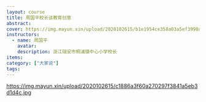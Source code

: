 ```yaml
---
layout: course
title: 周国平校长谈教育创意
abstract: 
cover: https://img.mayun.xin/upload/2020102615/b1e1954ce358a03a5ef3990a63c29aec.jpg
instructors:
  - name: 周国平
    avatar: 
    description: 浙江瑞安市桐浦镇中心小学校长
items: 
category: ["大家说"]
tags:
---
```


https://img.mayun.xin/upload/2020102615/c1886a3f60a270297f3841a5eb3d1d4c.jpg